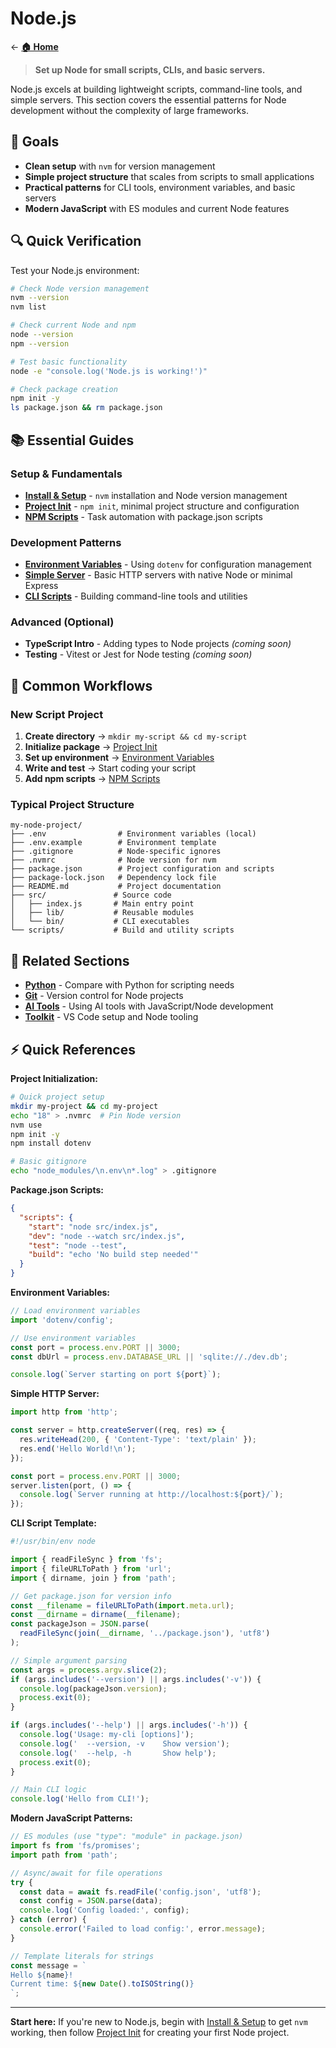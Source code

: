 # Node.js

← [**🏠 Home**](../index.md)

> **Set up Node for small scripts, CLIs, and basic servers.**

Node.js excels at building lightweight scripts, command-line tools, and simple servers. This section covers the essential patterns for Node development without the complexity of large frameworks.

## 🎯 Goals

- **Clean setup** with `nvm` for version management
- **Simple project structure** that scales from scripts to small applications
- **Practical patterns** for CLI tools, environment variables, and basic servers
- **Modern JavaScript** with ES modules and current Node features

## 🔍 Quick Verification

Test your Node.js environment:

```bash
# Check Node version management
nvm --version
nvm list

# Check current Node and npm
node --version
npm --version

# Test basic functionality
node -e "console.log('Node.js is working!')"

# Check package creation
npm init -y
ls package.json && rm package.json
```

## 📚 Essential Guides

### Setup & Fundamentals
- **[Install & Setup](install-setup.md)** - `nvm` installation and Node version management
- **[Project Init](project-init.md)** - `npm init`, minimal project structure and configuration
- **[NPM Scripts](npm-scripts.md)** - Task automation with package.json scripts

### Development Patterns
- **[Environment Variables](environment-vars.md)** - Using `dotenv` for configuration management
- **[Simple Server](simple-server.md)** - Basic HTTP servers with native Node or minimal Express
- **[CLI Scripts](cli-scripts.md)** - Building command-line tools and utilities

### Advanced (Optional)
- **TypeScript Intro** - Adding types to Node projects *(coming soon)*
- **Testing** - Vitest or Jest for Node testing *(coming soon)*

## 🚀 Common Workflows

### New Script Project
1. **Create directory** → `mkdir my-script && cd my-script`
2. **Initialize package** → [Project Init](project-init.md)
3. **Set up environment** → [Environment Variables](environment-vars.md)
4. **Write and test** → Start coding your script
5. **Add npm scripts** → [NPM Scripts](npm-scripts.md)

### Typical Project Structure
```
my-node-project/
├── .env                # Environment variables (local)
├── .env.example        # Environment template
├── .gitignore          # Node-specific ignores
├── .nvmrc              # Node version for nvm
├── package.json        # Project configuration and scripts
├── package-lock.json   # Dependency lock file
├── README.md           # Project documentation
├── src/               # Source code
│   ├── index.js       # Main entry point
│   ├── lib/           # Reusable modules
│   └── bin/           # CLI executables
└── scripts/           # Build and utility scripts
```

## 🔗 Related Sections

- **[Python](../python/index.md)** - Compare with Python for scripting needs
- **[Git](../git/index.md)** - Version control for Node projects
- **[AI Tools](../ai-tools/index.md)** - Using AI tools with JavaScript/Node development
- **[Toolkit](../toolkit/index.md)** - VS Code setup and Node tooling

## ⚡ Quick References

**Project Initialization:**
```bash
# Quick project setup
mkdir my-project && cd my-project
echo "18" > .nvmrc  # Pin Node version
nvm use
npm init -y
npm install dotenv

# Basic gitignore
echo "node_modules/\n.env\n*.log" > .gitignore
```

**Package.json Scripts:**
```json
{
  "scripts": {
    "start": "node src/index.js",
    "dev": "node --watch src/index.js", 
    "test": "node --test",
    "build": "echo 'No build step needed'"
  }
}
```

**Environment Variables:**
```javascript
// Load environment variables
import 'dotenv/config';

// Use environment variables
const port = process.env.PORT || 3000;
const dbUrl = process.env.DATABASE_URL || 'sqlite://./dev.db';

console.log(`Server starting on port ${port}`);
```

**Simple HTTP Server:**
```javascript
import http from 'http';

const server = http.createServer((req, res) => {
  res.writeHead(200, { 'Content-Type': 'text/plain' });
  res.end('Hello World!\n');
});

const port = process.env.PORT || 3000;
server.listen(port, () => {
  console.log(`Server running at http://localhost:${port}/`);
});
```

**CLI Script Template:**
```javascript
#!/usr/bin/env node

import { readFileSync } from 'fs';
import { fileURLToPath } from 'url';
import { dirname, join } from 'path';

// Get package.json for version info
const __filename = fileURLToPath(import.meta.url);
const __dirname = dirname(__filename);
const packageJson = JSON.parse(
  readFileSync(join(__dirname, '../package.json'), 'utf8')
);

// Simple argument parsing
const args = process.argv.slice(2);
if (args.includes('--version') || args.includes('-v')) {
  console.log(packageJson.version);
  process.exit(0);
}

if (args.includes('--help') || args.includes('-h')) {
  console.log('Usage: my-cli [options]');
  console.log('  --version, -v    Show version');
  console.log('  --help, -h       Show help');
  process.exit(0);
}

// Main CLI logic
console.log('Hello from CLI!');
```

**Modern JavaScript Patterns:**
```javascript
// ES modules (use "type": "module" in package.json)
import fs from 'fs/promises';
import path from 'path';

// Async/await for file operations
try {
  const data = await fs.readFile('config.json', 'utf8');
  const config = JSON.parse(data);
  console.log('Config loaded:', config);
} catch (error) {
  console.error('Failed to load config:', error.message);
}

// Template literals for strings
const message = `
Hello ${name}!
Current time: ${new Date().toISOString()}
`;
```

---

**Start here:** If you're new to Node.js, begin with [Install & Setup](install-setup.md) to get `nvm` working, then follow [Project Init](project-init.md) for creating your first Node project.